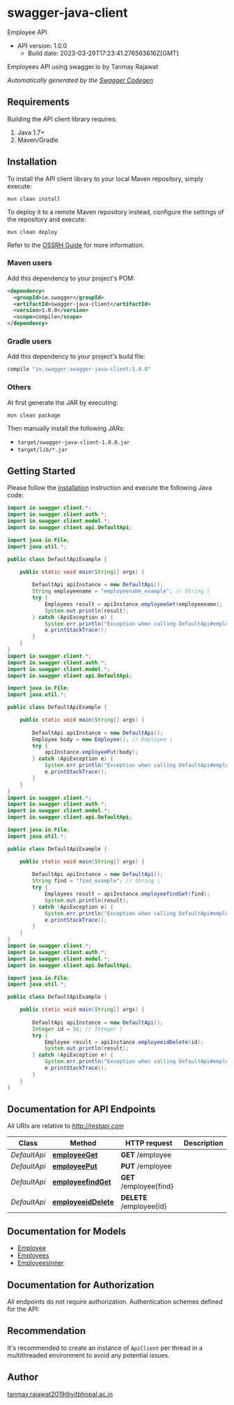 # swagger-java-client

Employee API
- API version: 1.0.0
  - Build date: 2023-03-29T17:23:41.276563616Z[GMT]

Employees API using swagger.io by Tanmay Rajawat


*Automatically generated by the [Swagger Codegen](https://github.com/swagger-api/swagger-codegen)*


## Requirements

Building the API client library requires:
1. Java 1.7+
2. Maven/Gradle

## Installation

To install the API client library to your local Maven repository, simply execute:

```shell
mvn clean install
```

To deploy it to a remote Maven repository instead, configure the settings of the repository and execute:

```shell
mvn clean deploy
```

Refer to the [OSSRH Guide](http://central.sonatype.org/pages/ossrh-guide.html) for more information.

### Maven users

Add this dependency to your project's POM:

```xml
<dependency>
  <groupId>io.swagger</groupId>
  <artifactId>swagger-java-client</artifactId>
  <version>1.0.0</version>
  <scope>compile</scope>
</dependency>
```

### Gradle users

Add this dependency to your project's build file:

```groovy
compile "io.swagger:swagger-java-client:1.0.0"
```

### Others

At first generate the JAR by executing:

```shell
mvn clean package
```

Then manually install the following JARs:

* `target/swagger-java-client-1.0.0.jar`
* `target/lib/*.jar`

## Getting Started

Please follow the [installation](#installation) instruction and execute the following Java code:

```java
import io.swagger.client.*;
import io.swagger.client.auth.*;
import io.swagger.client.model.*;
import io.swagger.client.api.DefaultApi;

import java.io.File;
import java.util.*;

public class DefaultApiExample {

    public static void main(String[] args) {
        
        DefaultApi apiInstance = new DefaultApi();
        String employeename = "employeename_example"; // String | 
        try {
            Employees result = apiInstance.employeeGet(employeename);
            System.out.println(result);
        } catch (ApiException e) {
            System.err.println("Exception when calling DefaultApi#employeeGet");
            e.printStackTrace();
        }
    }
}
import io.swagger.client.*;
import io.swagger.client.auth.*;
import io.swagger.client.model.*;
import io.swagger.client.api.DefaultApi;

import java.io.File;
import java.util.*;

public class DefaultApiExample {

    public static void main(String[] args) {
        
        DefaultApi apiInstance = new DefaultApi();
        Employee body = new Employee(); // Employee | 
        try {
            apiInstance.employeePut(body);
        } catch (ApiException e) {
            System.err.println("Exception when calling DefaultApi#employeePut");
            e.printStackTrace();
        }
    }
}
import io.swagger.client.*;
import io.swagger.client.auth.*;
import io.swagger.client.model.*;
import io.swagger.client.api.DefaultApi;

import java.io.File;
import java.util.*;

public class DefaultApiExample {

    public static void main(String[] args) {
        
        DefaultApi apiInstance = new DefaultApi();
        String find = "find_example"; // String | 
        try {
            Employees result = apiInstance.employeefindGet(find);
            System.out.println(result);
        } catch (ApiException e) {
            System.err.println("Exception when calling DefaultApi#employeefindGet");
            e.printStackTrace();
        }
    }
}
import io.swagger.client.*;
import io.swagger.client.auth.*;
import io.swagger.client.model.*;
import io.swagger.client.api.DefaultApi;

import java.io.File;
import java.util.*;

public class DefaultApiExample {

    public static void main(String[] args) {
        
        DefaultApi apiInstance = new DefaultApi();
        Integer id = 56; // Integer | 
        try {
            Employee result = apiInstance.employeeidDelete(id);
            System.out.println(result);
        } catch (ApiException e) {
            System.err.println("Exception when calling DefaultApi#employeeidDelete");
            e.printStackTrace();
        }
    }
}
```

## Documentation for API Endpoints

All URIs are relative to *http://restapi.com*

Class | Method | HTTP request | Description
------------ | ------------- | ------------- | -------------
*DefaultApi* | [**employeeGet**](docs/DefaultApi.md#employeeGet) | **GET** /employee | 
*DefaultApi* | [**employeePut**](docs/DefaultApi.md#employeePut) | **PUT** /employee | 
*DefaultApi* | [**employeefindGet**](docs/DefaultApi.md#employeefindGet) | **GET** /employee{find} | 
*DefaultApi* | [**employeeidDelete**](docs/DefaultApi.md#employeeidDelete) | **DELETE** /employee{id} | 

## Documentation for Models

 - [Employee](docs/Employee.md)
 - [Employees](docs/Employees.md)
 - [EmployeesInner](docs/EmployeesInner.md)

## Documentation for Authorization

All endpoints do not require authorization.
Authentication schemes defined for the API:

## Recommendation

It's recommended to create an instance of `ApiClient` per thread in a multithreaded environment to avoid any potential issues.

## Author

tanmay.rajawat2019@vitbhopal.ac.in
